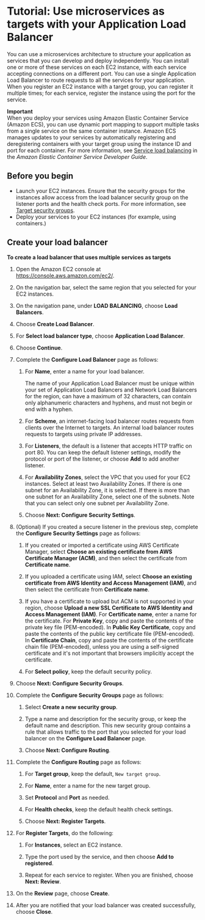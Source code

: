 # Tutorial: Use microservices as targets with your Application Load Balancer<a name="tutorial-target-ecs-containers"></a>

You can use a microservices architecture to structure your application as services that you can develop and deploy independently\. You can install one or more of these services on each EC2 instance, with each service accepting connections on a different port\. You can use a single Application Load Balancer to route requests to all the services for your application\. When you register an EC2 instance with a target group, you can register it multiple times; for each service, register the instance using the port for the service\.

**Important**  
When you deploy your services using Amazon Elastic Container Service \(Amazon ECS\), you can use dynamic port mapping to support multiple tasks from a single service on the same container instance\. Amazon ECS manages updates to your services by automatically registering and deregistering containers with your target group using the instance ID and port for each container\. For more information, see [Service load balancing](https://docs.aws.amazon.com/AmazonECS/latest/developerguide/service-load-balancing.html) in the *Amazon Elastic Container Service Developer Guide*\.

## Before you begin<a name="containers-prerequisites"></a>
+ Launch your EC2 instances\. Ensure that the security groups for the instances allow access from the load balancer security group on the listener ports and the health check ports\. For more information, see [Target security groups](target-group-register-targets.md#target-security-groups)\.
+ Deploy your services to your EC2 instances \(for example, using containers\.\)

## Create your load balancer<a name="containers-create-load-balancer"></a>

**To create a load balancer that uses multiple services as targets**

1. Open the Amazon EC2 console at [https://console\.aws\.amazon\.com/ec2/](https://console.aws.amazon.com/ec2/)\.

1. On the navigation bar, select the same region that you selected for your EC2 instances\.

1. On the navigation pane, under **LOAD BALANCING**, choose **Load Balancers**\.

1. Choose **Create Load Balancer**\.

1. For **Select load balancer type**, choose **Application Load Balancer**\.

1. Choose **Continue**\.

1. Complete the **Configure Load Balancer** page as follows:

   1. For **Name**, enter a name for your load balancer\.

      The name of your Application Load Balancer must be unique within your set of Application Load Balancers and Network Load Balancers for the region, can have a maximum of 32 characters, can contain only alphanumeric characters and hyphens, and must not begin or end with a hyphen\.

   1. For **Scheme**, an internet\-facing load balancer routes requests from clients over the Internet to targets\. An internal load balancer routes requests to targets using private IP addresses\.

   1. For **Listeners**, the default is a listener that accepts HTTP traffic on port 80\. You can keep the default listener settings, modify the protocol or port of the listener, or choose **Add** to add another listener\.

   1. For **Availability Zones**, select the VPC that you used for your EC2 instances\. Select at least two Availability Zones\. If there is one subnet for an Availability Zone, it is selected\. If there is more than one subnet for an Availability Zone, select one of the subnets\. Note that you can select only one subnet per Availability Zone\.

   1. Choose **Next: Configure Security Settings**\.

1. \(Optional\) If you created a secure listener in the previous step, complete the **Configure Security Settings** page as follows:

   1. If you created or imported a certificate using AWS Certificate Manager, select **Choose an existing certificate from AWS Certificate Manager \(ACM\)**, and then select the certificate from **Certificate name**\.

   1. If you uploaded a certificate using IAM, select **Choose an existing certificate from AWS Identity and Access Management \(IAM\)**, and then select the certificate from **Certificate name**\.

   1. If you have a certificate to upload but ACM is not supported in your region, choose **Upload a new SSL Certificate to AWS Identity and Access Management \(IAM\)**\. For **Certificate name**, enter a name for the certificate\. For **Private Key**, copy and paste the contents of the private key file \(PEM\-encoded\)\. In **Public Key Certificate**, copy and paste the contents of the public key certificate file \(PEM\-encoded\)\. In **Certificate Chain**, copy and paste the contents of the certificate chain file \(PEM\-encoded\), unless you are using a self\-signed certificate and it's not important that browsers implicitly accept the certificate\.

   1. For **Select policy**, keep the default security policy\.

1. Choose **Next: Configure Security Groups**\.

1. Complete the **Configure Security Groups** page as follows:

   1. Select **Create a new security group**\.

   1. Type a name and description for the security group, or keep the default name and description\. This new security group contains a rule that allows traffic to the port that you selected for your load balancer on the **Configure Load Balancer** page\.

   1. Choose **Next: Configure Routing**\.

1. Complete the **Configure Routing** page as follows:

   1. For **Target group**, keep the default, `New target group`\.

   1. For **Name**, enter a name for the new target group\.

   1. Set **Protocol** and **Port** as needed\.

   1. For **Health checks**, keep the default health check settings\.

   1. Choose **Next: Register Targets**\.

1. For **Register Targets**, do the following:

   1. For **Instances**, select an EC2 instance\.

   1. Type the port used by the service, and then choose **Add to registered**\.

   1. Repeat for each service to register\. When you are finished, choose **Next: Review**\.

1. On the **Review** page, choose **Create**\.

1. After you are notified that your load balancer was created successfully, choose **Close**\.